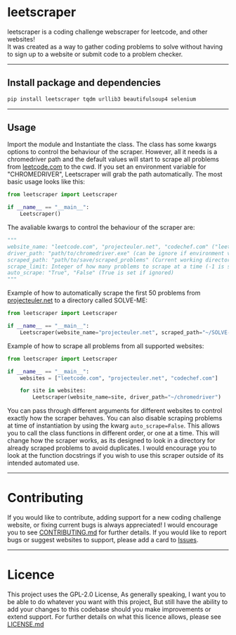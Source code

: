 # leetscraper
leetscraper is a coding challenge webscraper for leetcode, and other websites!  
It was created as a way to gather coding problems to solve without having to sign up to a website or submit code to a problem checker.

***
## Install package and dependencies 
```python
pip install leetscraper tqdm urllib3 beautifulsoup4 selenium
```

***
## Usage
Import the module and Instantiate the class. The class has some kwargs options to control the behaviour of the scraper.
However, all it needs is a chromedriver path and the default values will start to scrape all problems from [leetcode.com](https://leetcode.com) to the cwd.
If you set an environment variable for "CHROMEDRIVER", Leetscraper will grab the path automatically. The most basic usage looks like this:
```python
from leetscraper import Leetscraper

if __name__ == "__main__":
    Leetscraper()
```

The avaliable kwargs to control the behaviour of the scraper are:
```python
"""
website_name: "leetcode.com", "projecteuler.net", "codechef.com" ("leetcode.com" is set if ignored)
driver_path: "path/to/chromedriver.exe" (can be ignore if environment variable CHROMEDRIVER is set)
scraped_path: "path/to/save/scraped_problems" (Current working directory is set if ignored)
scrape_limit: Integer of how many problems to scrape at a time (-1 is set if ignored, which is no limit)
auto_scrape: "True", "False" (True is set if ignored)
"""
```

Example of how to automatically scrape the first 50 problems from [projecteuler.net](https://projecteuler.net) to a directory called SOLVE-ME:
```python
from leetscraper import Leetscraper

if __name__ == "__main__":
    Leetscraper(website_name="projecteuler.net", scraped_path="~/SOLVE-ME", scrape_limit=50)
```

Example of how to scrape all problems from all supported websites:
```python
from leetscraper import Leetscraper

if __name__ == "__main__":
    websites = ["leetcode.com", "projecteuler.net", "codechef.com"]

    for site in websites:
        Leetscraper(website_name=site, driver_path="~/chromedriver")
```

You can pass through different arguments for different websites to control exactly how the scraper behaves.
You can also disable scraping problems at time of instantiation by using the kwarg `auto_scrape=False`.
This allows you to call the class functions in different order, or one at a time.
This will change how the scraper works, as its designed to look in a directory for already scraped problems to avoid duplicates.
I would encourage you to look at the function docstrings if you wish to use this scraper outside of its intended automated use.

***
# Contributing
If you would like to contribute, adding support for a new coding challenge website, or fixing current bugs is always appreciated!
I would encourage you to see [CONTRIBUTING.md](https://github.com/Pavocracy/leetscraper/blob/main/CONTRIBUTING.md) for further details.
If you would like to report bugs or suggest websites to support, please add a card to [Issues](https://github.com/Pavocracy/leetscraper/issues).

***
# Licence  
This project uses the GPL-2.0 License, As generally speaking, I want you to be able to do whatever you want with this project, But still have the ability to add your changes
to this codebase should you make improvements or extend support.
For further details on what this licence allows, please see [LICENSE.md](https://github.com/Pavocracy/leetscraper/blob/main/LICENSE.md)
